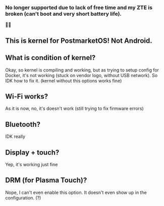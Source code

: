 ### No longer supported due to lack of free time and my ZTE is broken (can't boot and very short battery life).


🤨📸

## This is kernel for PostmarketOS! Not Android.

## What is condition of kernel?
Okay, so kernel is compiling and working, but as trying to setup config for Docker, it's not working (stuck on vendor logo, without USB network). So IDK how to fix it. (kernel without this options works fine)
## Wi-Fi works?
As it is now, no, it's doesn't work (still trying to fix firmware errors)
## Bluetooth?
IDK really
## Display + touch?
Yep, it's working just fine
## DRM (for Plasma Touch)?
Nope, I can't even enable this option. It doesn't even show up in the configuration. (?)
